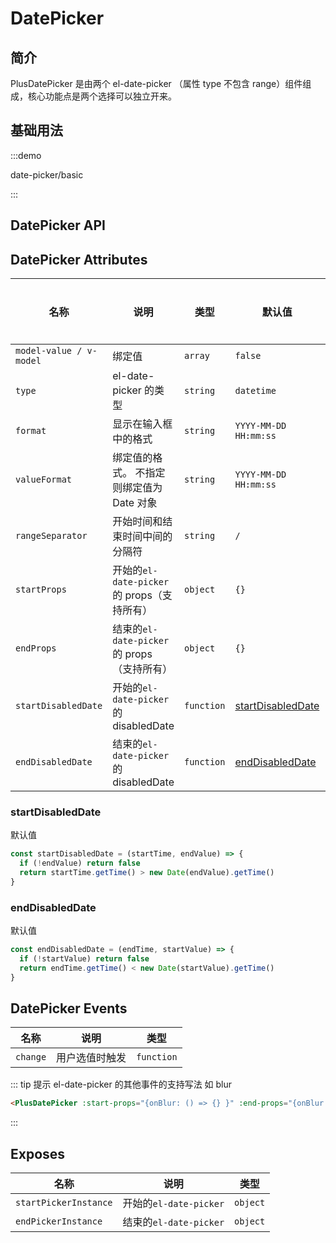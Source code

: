 # DatePicker

## 简介

PlusDatePicker 是由两个 el-date-picker （属性 type 不包含 range）组件组成，核心功能点是两个选择可以独立开来。

## 基础用法

:::demo

date-picker/basic

:::

## DatePicker API

## DatePicker Attributes

| 名称                    | 说明                                         | 类型                                                                                               | 默认值                                                              | 是否必须 |
| ----------------------- | -------------------------------------------- | -------------------------------------------------------------------------------------------------- | ------------------------------------------------------------------- | -------- |
| `model-value / v-model` | 绑定值                                       | `array` <docs-tip content='string[]'></docs-tip>                                                   | `false`                                                             | 否       |
| `type`                  | el-date-picker 的类型                        | `string` <docs-tip content="'year' / 'month' / 'date' / 'dates' / 'datetime' / 'week'"></docs-tip> | `datetime`                                                          | 否       |
| `format`                | 显示在输入框中的格式                         | `string`                                                                                           | `YYYY-MM-DD HH:mm:ss`                                               | 否       |
| `valueFormat`           | 绑定值的格式。 不指定则绑定值为 Date 对象    | `string`                                                                                           | `YYYY-MM-DD HH:mm:ss`                                               | 否       |
| `rangeSeparator`        | 开始时间和结束时间中间的分隔符               | `string`                                                                                           | `/`                                                                 | 否       |
| `startProps`            | 开始的`el-date-picker` 的 props（支持所有）  | `object`                                                                                           | `{}`                                                                | 否       |
| `endProps`              | 结束的`el-date-picker` 的 props （支持所有） | `object`                                                                                           | `{}`                                                                | 否       |
| `startDisabledDate`     | 开始的`el-date-picker` 的 disabledDate       | `function` <docs-tip content='(startTime: Date, endValue: string) => boolean'></docs-tip>          | [startDisabledDate](/components/date-picker.html#startdisableddate) | 否       |
| `endDisabledDate`       | 结束的`el-date-picker` 的 disabledDate       | `function` <docs-tip content='`(endTime: Date, startValue: string) => boolean`'></docs-tip>        | [endDisabledDate](/components/date-picker.html#enddisableddate)     | 否       |

### startDisabledDate

默认值

```js
const startDisabledDate = (startTime, endValue) => {
  if (!endValue) return false
  return startTime.getTime() > new Date(endValue).getTime()
}
```

### endDisabledDate

默认值

```js
const endDisabledDate = (endTime, startValue) => {
  if (!startValue) return false
  return endTime.getTime() < new Date(startValue).getTime()
}
```

## DatePicker Events

| 名称     | 说明           | 类型                                                               |
| -------- | -------------- | ------------------------------------------------------------------ |
| `change` | 用户选值时触发 | `function` <docs-tip content='value:string[]) => void'></docs-tip> |

::: tip 提示
el-date-picker 的其他事件的支持写法 如 blur

```html
<PlusDatePicker :start-props="{onBlur: () => {} }" :end-props="{onBlur: () => {} }" />
```

:::

## Exposes

| 名称                  | 说明                   | 类型                                                                      |
| --------------------- | ---------------------- | ------------------------------------------------------------------------- |
| `startPickerInstance` | 开始的`el-date-picker` | `object`<docs-tip content='InstanceType<typeof ElDatePicker>'></docs-tip> |
| `endPickerInstance`   | 结束的`el-date-picker` | `object`<docs-tip content='InstanceType<typeof ElDatePicker>'></docs-tip> |
